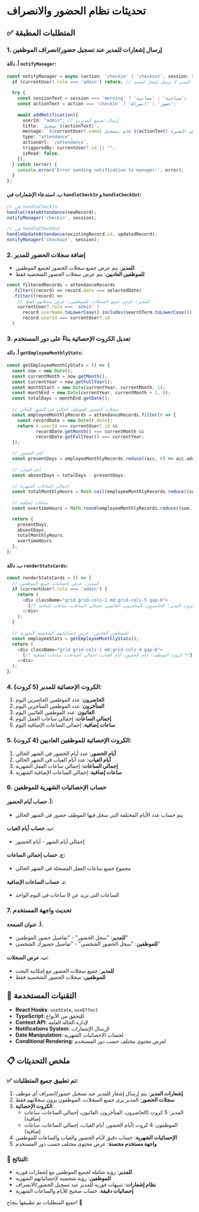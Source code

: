 # تحديثات نظام الحضور والانصراف

## ✅ المتطلبات المطبقة

### 1. إرسال إشعارات للمدير عند تسجيل حضور/انصراف الموظفين

#### أ. دالة `notifyManager`:
```typescript
const notifyManager = async (action: 'checkin' | 'checkout', session: string) => {
  if (currentUser?.role === 'admin') return; // المدير لا يرسل إشعار لنفسه
  
  try {
    const sessionText = session === 'morning' ? 'صباحية' : 'مسائية';
    const actionText = action === 'checkin' ? 'حضور' : 'انصراف';
    
    await addNotification({
      userId: "admin", // إرسال لجميع المديرين
      title: `تسجيل ${actionText}`,
      message: `${currentUser?.name} قام بتسجيل ${actionText} في الفترة ${sessionText}`,
      type: "attendance",
      actionUrl: `/attendance`,
      triggeredBy: currentUser?.id || "",
      isRead: false,
    });
  } catch (error) {
    console.error('Error sending notification to manager:', error);
  }
};
```

#### ب. استدعاء الإشعارات في `handleCheckIn` و `handleCheckOut`:
```typescript
// في handleCheckIn
handleCreateAttendance(newRecord);
notifyManager('checkin', session);

// في handleCheckOut
handleUpdateAttendance(existingRecord.id, updatedRecord);
notifyManager('checkout', session);
```

### 2. إضافة سجلات الحضور للمدير

- **للمدير**: يتم عرض جميع سجلات الحضور لجميع الموظفين
- **للموظفين العاديين**: يتم عرض سجلات الحضور الشخصية فقط

```typescript
const filteredRecords = attendanceRecords
  .filter((record) => record.date === selectedDate)
  .filter((record) => 
    // للمدير: عرض جميع السجلات، للموظفين: عرض سجلاتهم فقط
    currentUser?.role === 'admin' ? 
      record.userName.toLowerCase().includes(searchTerm.toLowerCase()) :
      record.userId === currentUser?.id
  )
```

### 3. تعديل الكروت الإحصائية بناءً على دور المستخدم

#### أ. دالة `getEmployeeMonthlyStats`:
```typescript
const getEmployeeMonthlyStats = () => {
  const now = new Date();
  const currentMonth = now.getMonth();
  const currentYear = now.getFullYear();
  const monthStart = new Date(currentYear, currentMonth, 1);
  const monthEnd = new Date(currentYear, currentMonth + 1, 0);
  const totalDays = monthEnd.getDate();
  
  // سجلات الحضور للموظف الحالي في الشهر الحالي
  const employeeMonthlyRecords = attendanceRecords.filter(r => {
    const recordDate = new Date(r.date);
    return r.userId === currentUser?.id && 
           recordDate.getMonth() === currentMonth && 
           recordDate.getFullYear() === currentYear;
  });

  // أيام الحضور
  const presentDays = employeeMonthlyRecords.reduce((acc, r) => acc.add(r.date), new Set()).size;
  
  // أيام الغياب
  const absentDays = totalDays - presentDays;
  
  // إجمالي الساعات الشهرية
  const totalMonthlyHours = Math.ceil(employeeMonthlyRecords.reduce((sum, r) => sum + (r.totalHours || 0), 0));
  
  // ساعات إضافية
  const overtimeHours = Math.round(employeeMonthlyRecords.reduce((sum, r) => sum + Math.max(0, (r.totalHours || 0) - 9), 0));

  return {
    presentDays,
    absentDays,
    totalMonthlyHours,
    overtimeHours
  };
};
```

#### ب. دالة `renderStatsCards`:
```typescript
const renderStatsCards = () => {
  // للمدير: عرض إحصائيات جميع الموظفين
  if (currentUser?.role === 'admin') {
    return (
      <div className="grid grid-cols-1 md:grid-cols-5 gap-6">
        {/* كروت المدير: الحاضرون، المتأخرون، الغائبون، إجمالي الساعات، ساعات إضافية */}
      </div>
    );
  }
  
  // للموظفين العاديين: عرض إحصائياتهم الشخصية الشهرية
  const employeeStats = getEmployeeMonthlyStats();
  return (
    <div className="grid grid-cols-1 md:grid-cols-4 gap-6">
      {/* كروت الموظف: أيام الحضور، أيام الغياب، إجمالي الساعات، ساعات إضافية */}
    </div>
  );
};
```

### 4. الكروت الإحصائية للمدير (5 كروت):
1. **الحاضرون**: عدد الموظفين الحاضرين اليوم
2. **المتأخرون**: عدد الموظفين المتأخرين اليوم
3. **الغائبون**: عدد الموظفين الغائبين اليوم
4. **إجمالي الساعات**: إجمالي ساعات العمل اليوم
5. **ساعات إضافية**: إجمالي الساعات الإضافية اليوم

### 5. الكروت الإحصائية للموظفين العاديين (4 كروت):
1. **أيام الحضور**: عدد أيام الحضور في الشهر الحالي
2. **أيام الغياب**: عدد أيام الغياب في الشهر الحالي
3. **إجمالي الساعات**: إجمالي ساعات العمل الشهرية
4. **ساعات إضافية**: إجمالي الساعات الإضافية الشهرية

### 6. حساب الإحصائيات الشهرية للموظفين

#### أ. حساب أيام الحضور:
- يتم حساب عدد الأيام المختلفة التي سجل فيها الموظف حضور في الشهر الحالي

#### ب. حساب أيام الغياب:
- إجمالي أيام الشهر - أيام الحضور

#### ج. حساب إجمالي الساعات:
- مجموع جميع ساعات العمل المسجلة في الشهر الحالي

#### د. حساب الساعات الإضافية:
- الساعات التي تزيد عن 9 ساعات في اليوم الواحد

### 7. تحديث واجهة المستخدم

#### أ. عنوان الصفحة:
- **للمدير**: "سجل الحضور" - "تفاصيل حضور الموظفين"
- **للموظفين**: "سجل الحضور الشخصي" - "تفاصيل حضورك الشخصي"

#### ب. عرض السجلات:
- **للمدير**: جميع سجلات الحضور مع إمكانية البحث
- **للموظفين**: سجلات الحضور الشخصية فقط

## 🔧 التقنيات المستخدمة

- **React Hooks**: `useState`, `useEffect`
- **TypeScript**: للتحقق من الأنواع
- **Context API**: لإدارة الحالة العامة
- **Notifications System**: لإرسال الإشعارات
- **Date Manipulation**: لحساب الإحصائيات الشهرية
- **Conditional Rendering**: لعرض محتوى مختلف حسب دور المستخدم

## 📋 ملخص التحديثات

### ✅ تم تطبيق جميع المتطلبات:

1. **إشعارات المدير**: يتم إرسال إشعار للمدير عند تسجيل حضور/انصراف أي موظف
2. **سجلات الحضور**: المدير يرى جميع السجلات، الموظفون يرون سجلاتهم فقط
3. **الكروت الإحصائية**: 
   - المدير: 5 كروت (الحاضرون، المتأخرون، الغائبون، إجمالي الساعات، ساعات إضافية)
   - الموظفون: 4 كروت (أيام الحضور، أيام الغياب، إجمالي الساعات، ساعات إضافية)
4. **الإحصائيات الشهرية**: حساب دقيق لأيام الحضور والغياب والساعات للموظفين
5. **واجهة مستخدم محسنة**: عرض محتوى مختلف حسب دور المستخدم

### 🎯 النتائج:

- **للمدير**: رؤية شاملة لجميع الموظفين مع إشعارات فورية
- **للموظفين**: رؤية شخصية لإحصائياتهم الشهرية
- **نظام إشعارات**: تنبيهات فورية للمدير عند تسجيل الحضور/الانصراف
- **إحصائيات دقيقة**: حساب صحيح للأيام والساعات الشهرية

جميع المتطلبات تم تطبيقها بنجاح! 🎉 